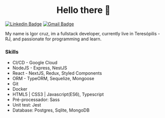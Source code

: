 <h1 align="center">Hello there 👋</h1>

 
[![Linkedin Badge](https://img.shields.io/badge/-LinkedIn-blue?style=for-the-badge&logo=Linkedin&logoColor=white&link=https://www.linkedin.com/in/igorcruzz/)](https://www.linkedin.com/in/igorcruzz/) 
[![Gmail Badge](https://img.shields.io/badge/-Gmail-c14438?style=for-the-badge&logo=Gmail&logoColor=white&link=mailto:igorcruz.dev@gmail.com)](mailto:igorcruz.dev@gmail.com)
 

My name is Igor cruz, im a fullstack developer, currently live in Teresópilis - RJ, and passionate for programming and learn.

### Skills
- CI/CD - Google Cloud
- NodeJS - Express, NestJS
- React - NextJS, Redux, Styled Components
- ORM - TypeORM, Sequelize, Mongoose
- Git
- Docker
- HTML5 | CSS3 | Javascript(ES6), Typescript
- Pré-processador: Sass
- Unit test: Jest
- Database: Postgres, Sqlite, MongoDB
